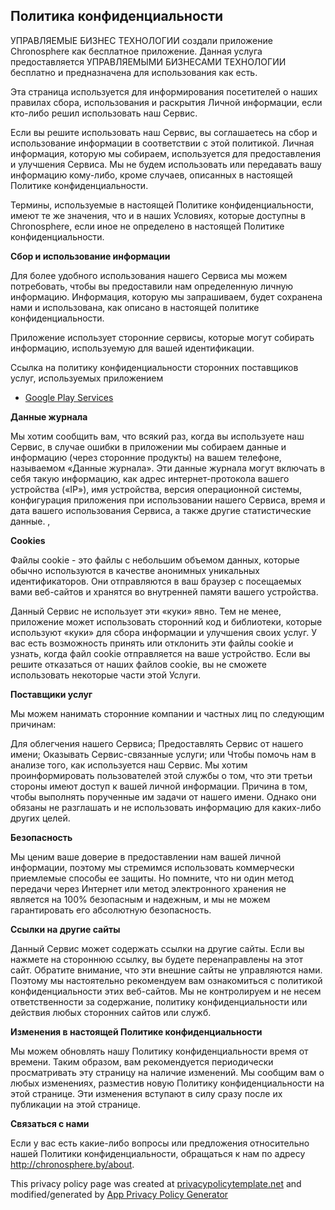 ## Политика конфиденциальности

УПРАВЛЯЕМЫЕ БИЗНЕС ТЕХНОЛОГИИ создали приложение Chronosphere как бесплатное приложение. Данная услуга предоставляется УПРАВЛЯЕМЫМИ БИЗНЕСАМИ ТЕХНОЛОГИИ бесплатно и предназначена для использования как есть.

Эта страница используется для информирования посетителей о наших правилах сбора, использования и раскрытия Личной информации, если кто-либо решил использовать наш Сервис.

Если вы решите использовать наш Сервис, вы соглашаетесь на сбор и использование информации в соответствии с этой политикой. Личная информация, которую мы собираем, используется для предоставления и улучшения Сервиса. Мы не будем использовать или передавать вашу информацию кому-либо, кроме случаев, описанных в настоящей Политике конфиденциальности.

Термины, используемые в настоящей Политике конфиденциальности, имеют те же значения, что и в наших Условиях, которые доступны в Chronosphere, если иное не определено в настоящей Политике конфиденциальности.

**Сбор и использование информации**

Для более удобного использования нашего Сервиса мы можем потребовать, чтобы вы предоставили нам определенную личную информацию. Информация, которую мы запрашиваем, будет сохранена нами и использована, как описано в настоящей политике конфиденциальности.

Приложение использует сторонние сервисы, которые могут собирать информацию, используемую для вашей идентификации.

Ссылка на политику конфиденциальности сторонних поставщиков услуг, используемых приложением

*   [Google Play Services](https://www.google.com/policies/privacy/)

**Данные журнала**

Мы хотим сообщить вам, что всякий раз, когда вы используете наш Сервис, в случае ошибки в приложении мы собираем данные и информацию (через сторонние продукты) на вашем телефоне, называемом «Данные журнала». Эти данные журнала могут включать в себя такую ​​информацию, как адрес интернет-протокола вашего устройства («IP»), имя устройства, версия операционной системы, конфигурация приложения при использовании нашего Сервиса, время и дата вашего использования Сервиса, а также другие статистические данные. ,

**Cookies**

Файлы cookie - это файлы с небольшим объемом данных, которые обычно используются в качестве анонимных уникальных идентификаторов. Они отправляются в ваш браузер с посещаемых вами веб-сайтов и хранятся во внутренней памяти вашего устройства.

Данный Сервис не использует эти «куки» явно. Тем не менее, приложение может использовать сторонний код и библиотеки, которые используют «куки» для сбора информации и улучшения своих услуг. У вас есть возможность принять или отклонить эти файлы cookie и узнать, когда файл cookie отправляется на ваше устройство. Если вы решите отказаться от наших файлов cookie, вы не сможете использовать некоторые части этой Услуги.

**Поставщики услуг**

Мы можем нанимать сторонние компании и частных лиц по следующим причинам:

Для облегчения нашего Сервиса;
Предоставлять Сервис от нашего имени;
Оказывать Сервис-связанные услуги; или
Чтобы помочь нам в анализе того, как используется наш Сервис.
Мы хотим проинформировать пользователей этой службы о том, что эти третьи стороны имеют доступ к вашей личной информации. Причина в том, чтобы выполнять порученные им задачи от нашего имени. Однако они обязаны не разглашать и не использовать информацию для каких-либо других целей.

**Безопасность**

Мы ценим ваше доверие в предоставлении нам вашей личной информации, поэтому мы стремимся использовать коммерчески приемлемые способы ее защиты. Но помните, что ни один метод передачи через Интернет или метод электронного хранения не является на 100% безопасным и надежным, и мы не можем гарантировать его абсолютную безопасность.

**Ссылки на другие сайты**

Данный Сервис может содержать ссылки на другие сайты. Если вы нажмете на стороннюю ссылку, вы будете перенаправлены на этот сайт. Обратите внимание, что эти внешние сайты не управляются нами. Поэтому мы настоятельно рекомендуем вам ознакомиться с политикой конфиденциальности этих веб-сайтов. Мы не контролируем и не несем ответственности за содержание, политику конфиденциальности или действия любых сторонних сайтов или служб.


**Изменения в настоящей Политике конфиденциальности**

Мы можем обновлять нашу Политику конфиденциальности время от времени. Таким образом, вам рекомендуется периодически просматривать эту страницу на наличие изменений. Мы сообщим вам о любых изменениях, разместив новую Политику конфиденциальности на этой странице. Эти изменения вступают в силу сразу после их публикации на этой странице.

**Связаться с нами**

Если у вас есть какие-либо вопросы или предложения относительно нашей Политики конфиденциальности, обращаться к нам по адресу http://chronosphere.by/about.

This privacy policy page was created at [privacypolicytemplate.net](https://privacypolicytemplate.net) and modified/generated by [App Privacy Policy Generator](https://app-privacy-policy-generator.firebaseapp.com/)


